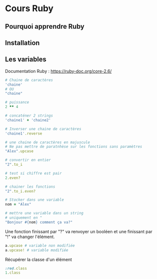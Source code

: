 # Cours Ruby
## Pourquoi apprendre Ruby

## Installation

## Les variables
Documentation Ruby : https://ruby-doc.org/core-2.6/
````rb
# Chaine de caractères
'chaine'
# OU
"chaine"

# puissance
2 ** 4

# concaténer 2 strings
'chaine1' + 'chaine2'

# Inverser une chaine de caractères
'chaine1'.reverse

# une chaine de caractères en majuscule
# Ne pas mettre de paratnhèse sur les fonctions sans paramètres
"Alex".upcase

# convertir en entier
"2".to_i

# test si chiffre est pair
2.even?

# chainer les fonctions
"2".to_i.even?

# Stocker dans une variable
nom = "Alex"

# mettre une variable dans un string
# uniquement en "
"Bonjour #{nom} comment ça va?"
````

Une fonction finissant par "?" va renvoyer un booléen et une finissant par "!" va changer l'élément.
````rb
a.upcase # variable non modifiée
a.upcase! # variable modifiée
````

Récupérer la classe d'un élément
````rb
:red.class
1.class
````